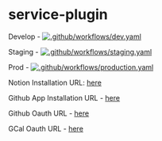 # service-plugin

Develop - [![.github/workflows/dev.yaml](https://github.com/Samudai/service-plugin/actions/workflows/dev.yaml/badge.svg?branch=develop)](https://github.com/Samudai/service-plugin/actions/workflows/dev.yaml)

Staging - [![.github/workflows/staging.yaml](https://github.com/Samudai/service-plugin/actions/workflows/staging.yaml/badge.svg?branch=staging)](https://github.com/Samudai/service-plugin/actions/workflows/staging.yaml)

Prod - [![.github/workflows/production.yaml](https://github.com/Samudai/service-plugin/actions/workflows/production.yaml/badge.svg)](https://github.com/Samudai/service-plugin/actions/workflows/production.yaml)

Notion Installation URL: [here](https://api.notion.com/v1/oauth/authorize?owner=user&client_id=a7a3e50c-a7d1-4427-bc88-a85cc7e61d5b&redirect_uri=http%3A%2F%2Flocalhost%3A3000%2Fnotion&state=test&response_type=code)

Github App Installation URL - [here](https://github.com/apps/samudai-dev/installations/new?state=test)

Github Oauth URL - [here](https://github.com/login/oauth/authorize?client_id=32fddebb94bd1f19898c&redirect_uri=http%3A%2F%2Flocalhost%3A3000%2Fgithubuser&scope=repo)

GCal Oauth URL - [here](https://accounts.google.com/o/oauth2/auth?access_type=offline&client_id=821042718448-q7s6sb4i3n2ebod2e0njqt97sdofme27.apps.googleusercontent.com&redirect_uri=${host}&response_type=code&scope=https%3A%2F%2Fwww.googleapis.com%2Fauth%2Fcalendar+https%3A%2F%2Fwww.googleapis.com%2Fauth%2Fcalendar.events+https%3A%2F%2Fwww.googleapis.com%2Fauth%2Fcalendar.events.readonly+https%3A%2F%2Fwww.googleapis.com%2Fauth%2Fcalendar.readonly+https%3A%2F%2Fwww.googleapis.com%2Fauth%2Fuserinfo.email&state=state-token&prompt=consent`)
